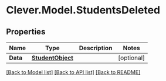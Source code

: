 # Clever.Model.StudentsDeleted
## Properties

Name | Type | Description | Notes
------------ | ------------- | ------------- | -------------
**Data** | [**StudentObject**](StudentObject.md) |  | [optional] 

[[Back to Model list]](../README.md#documentation-for-models) [[Back to API list]](../README.md#documentation-for-api-endpoints) [[Back to README]](../README.md)

